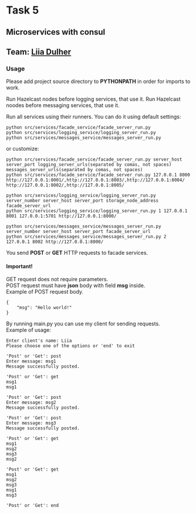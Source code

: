 # Task 5
## Microservices with consul
## Team: [Liia Dulher](https://github.com/LiiaDulher)
### Usage
Please add project source directory to <b>PYTHONPATH</b> in order for imports to work.

Run Hazelcast nodes before logging services, that use it.
Run Hazelcast noodes before messaging services, that use it.

Run all services using their runners.
You can do it using default settings:
````
python src/services/facade_service/facade_server_run.py
python src/services/logging_service/logging_server_run.py
python src/services/messages_service/messages_server_run.py
````
or customize:
````
python src/services/facade_service/facade_server_run.py server_host server_port logging_server_urls(separated by comas, not spaces) messages_server_urls(separated by comas, not spaces)
python src/services/facade_service/facade_server_run.py 127.0.0.1 8000 http://127.0.0.1:8001/,http://127.0.0.1:8003/,http://127.0.0.1:8004/ http://127.0.0.1:8002/,http://127.0.0.1:8005/
````
````
python src/services/logging_service/logging_server_run.py server_number server_host server_port storage_node_address facade_server_url
python src/services/logging_service/logging_server_run.py 1 127.0.0.1 8001 127.0.0.1:5701 http://127.0.0.1:8000/
````
````
python src/services/messages_service/messages_server_run.py server_number server_host server_port facade_server_url
python src/services/messages_service/messages_server_run.py 2 127.0.0.1 8002 http://127.0.0.1:8000/
````

You send <b>POST</b> or <b>GET</b> HTTP requests to facade services.
#### Important!
GET request does not require parameters.<br>
POST request must have <b>json</b> body with field <b>msg</b> inside.<br>
Example of POST request body.
````
{
    "msg": "Hello world!"
}
````

By running main.py you can use my client for sending requests.<br>
Example of usage:
````
Enter client's name: Liia
Please choose one of the options or 'end' to exit

'Post' or 'Get': post
Enter message: msg1
Message successfully posted.

'Post' or 'Get': get
msg1
msg1

'Post' or 'Get': post
Enter message: msg2
Message successfully posted.

'Post' or 'Get': post
Enter message: msg3
Message successfully posted.

'Post' or 'Get': get
msg1
msg2
msg3
msg2

'Post' or 'Get': get
msg1
msg2
msg3
msg1
msg3

'Post' or 'Get': end
````